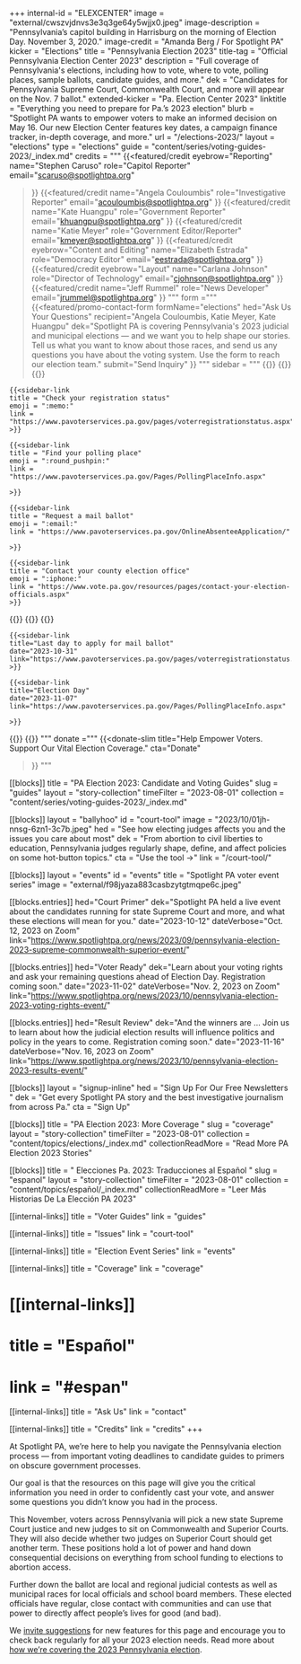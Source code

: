 +++
internal-id = "ELEXCENTER"
image = "external/cwszvjdnvs3e3q3ge64y5wjjx0.jpeg"
image-description = "Pennsylvania’s capitol building in Harrisburg on the morning of Election Day. November 3, 2020."
image-credit = "Amanda Berg / For Spotlight PA"
kicker = "Elections"
title = "Pennsylvania Election 2023"
title-tag = "Official Pennsylvania Election Center 2023"
description = "Full coverage of Pennsylvania's elections, including how to vote, where to vote, polling places, sample ballots, candidate guides, and more."
dek = "Candidates for Pennsylvania Supreme Court, Commonwealth Court, and more will appear on the Nov. 7 ballot."
extended-kicker = "Pa. Election Center 2023"
linktitle = "Everything you need to prepare for Pa.’s 2023 election"
blurb = "Spotlight PA wants to empower voters to make an informed decision on May 16. Our new Election Center features key dates, a campaign finance tracker, in-depth coverage, and more."
url = "/elections-2023/"
layout = "elections"
type = "elections"
guide = "content/series/voting-guides-2023/_index.md"
credits = """
{{<featured/credit
    eyebrow="Reporting"
    name="Stephen Caruso"
    role="Capitol Reporter"
    email="scaruso@spotlightpa.org"
>}}
{{<featured/credit
    name="Angela Couloumbis"
    role="Investigative Reporter"
    email="acouloumbis@spotlightpa.org"
>}}
{{<featured/credit
    name="Kate Huangpu"
    role="Government Reporter"
    email="khuangpu@spotlightpa.org"
>}}
{{<featured/credit
    name="Katie Meyer"
    role="Government Editor/Reporter"
    email="kmeyer@spotlightpa.org"
>}}
{{<featured/credit
    eyebrow="Content and Editing"
    name="Elizabeth Estrada"
    role="Democracy Editor"
    email="eestrada@spotlightpa.org"
>}}
{{<featured/credit
    eyebrow="Layout"
    name="Carlana Johnson"
    role="Director of Technology"
    email="cjohnson@spotlightpa.org"
>}}
{{<featured/credit
    name="Jeff Rummel"
    role="News Developer"
    email="jrummel@spotlightpa.org"
>}}
"""
form ="""
{{<featured/promo-contact-form
  formName="elections"
  hed="Ask Us Your Questions"
  recipient="Angela Couloumbis, Katie Meyer, Kate Huangpu"
  dek="Spotlight PA is covering Pennsylvania's 2023 judicial and municipal elections — and we want you to help shape our stories. Tell us what you want to know about those races, and send us any questions you have about the voting system. Use the form to reach our election team."
  submit="Send Inquiry"
>}}
"""
sidebar = """
{{<landing-sidebar>}}
  {{<sidebar-links hed="State Election Resources">}}
    {{<sidebar-link
    title = "Register to vote"
    emoji = ":ballot_box_with_ballot:"
    link = "https://www.pavoterservices.pa.gov/pages/VoterRegistrationApplication.aspx"
    >}}

    {{<sidebar-link
    title = "Check your registration status"
    emoji = ":memo:"
    link = "https://www.pavoterservices.pa.gov/pages/voterregistrationstatus.aspx"
    >}}

    {{<sidebar-link
    title = "Find your polling place"
    emoji = ":round_pushpin:"
    link = "https://www.pavoterservices.pa.gov/Pages/PollingPlaceInfo.aspx"

    >}}

    {{<sidebar-link
    title = "Request a mail ballot"
    emoji = ":email:"
    link = "https://www.pavoterservices.pa.gov/OnlineAbsenteeApplication/"

    >}}

    {{<sidebar-link
    title = "Contact your county election office"
    emoji = ":iphone:"
    link = "https://www.vote.pa.gov/resources/pages/contact-your-election-officials.aspx"
    >}}
  {{</sidebar-links>}}
  {{<sidebar-links hed="Key Dates" event="true">}}
    {{<sidebar-link
    title="Last day to register to vote"
    date="2023-10-23"
    link="https://www.pavoterservices.pa.gov/pages/VoterRegistrationApplication.aspx"
    >}}

    {{<sidebar-link
    title="Last day to apply for mail ballot"
    date="2023-10-31"
    link="https://www.pavoterservices.pa.gov/pages/voterregistrationstatus.aspx"
    >}}

    {{<sidebar-link
    title="Election Day"
    date="2023-11-07"
    link="https://www.pavoterservices.pa.gov/Pages/PollingPlaceInfo.aspx"

    >}}
  {{</sidebar-links>}}
{{</landing-sidebar>}}
"""
donate ="""
{{<donate-slim
    title="Help Empower Voters. Support Our Vital Election Coverage."
    cta="Donate"
>}}
"""

[[blocks]]
title = "PA Election 2023: Candidate and Voting Guides"
slug = "guides"
layout = "story-collection"
timeFilter = "2023-08-01"
collection = "content/series/voting-guides-2023/_index.md"

[[blocks]]
layout = "ballyhoo"
id = "court-tool"
image = "2023/10/01jh-nnsg-6zn1-3c7b.jpeg"
hed = "See how electing judges affects you and the issues you care about most"
dek = "From abortion to civil liberties to education, Pennsylvania judges regularly shape, define, and affect policies on some hot-button topics."
cta = "Use the tool →"
link = "/court-tool/"


[[blocks]]
layout = "events"
id = "events"
title = "Spotlight PA voter event series"
image = "external/f98jyaza883casbzytgtmqpe6c.jpeg"


[[blocks.entries]]
hed="Court Primer"
dek="Spotlight PA held a live event about the candidates running for state Supreme Court and more, and what these elections will mean for you."
date="2023-10-12"
dateVerbose="Oct. 12, 2023 on Zoom"
link="https://www.spotlightpa.org/news/2023/09/pennsylvania-election-2023-supreme-commonwealth-superior-event/"

[[blocks.entries]]
hed="Voter Ready"
dek="Learn about your voting rights and ask your remaining questions ahead of Election Day. Registration coming soon."
date="2023-11-02"
dateVerbose="Nov. 2, 2023 on Zoom"
link="https://www.spotlightpa.org/news/2023/10/pennsylvania-election-2023-voting-rights-event/"

[[blocks.entries]]
hed="Result Review"
dek="And the winners are … Join us to learn about how the judicial election results will influence politics and policy in the years to come. Registration coming soon."
date="2023-11-16"
dateVerbose="Nov. 16, 2023 on Zoom"
link="https://www.spotlightpa.org/news/2023/10/pennsylvania-election-2023-results-event/"

[[blocks]]
layout = "signup-inline"
hed = "Sign Up For Our Free Newsletters "
dek = "Get every Spotlight PA story and the best investigative journalism from across Pa."
cta = "Sign Up"


[[blocks]]
title = "PA Election 2023: More Coverage "
slug = "coverage"
layout = "story-collection"
timeFilter = "2023-08-01"
collection = "content/topics/elections/_index.md"
collectionReadMore = "Read More PA Election 2023 Stories"

[[blocks]]
title = " Elecciones Pa. 2023: Traducciones al Español "
slug = "espanol"
layout = "story-collection"
timeFilter = "2023-08-01"
collection = "content/topics/español/_index.md"
collectionReadMore = "Leer Más Historias De La Elección PA 2023"

[[internal-links]]
title = "Voter Guides"
link = "guides"

[[internal-links]]
title = "Issues"
link = "court-tool"

[[internal-links]]
title = "Election Event Series"
link = "events"

[[internal-links]]
title = "Coverage"
link = "coverage"

# [[internal-links]]
# title = "Español"
# link = "#espan"

[[internal-links]]
title = "Ask Us"
link = "contact"

[[internal-links]]
title = "Credits"
link = "credits"
+++

At Spotlight PA, we’re here to help you navigate the Pennsylvania election process — from important voting deadlines to candidate guides to primers on obscure government processes.

Our goal is that the resources on this page will give you the critical information you need in order to confidently cast your vote, and answer some questions you didn’t know you had in the process.

This November, voters across Pennsylvania will pick a new state Supreme Court justice and new judges to sit on Commonwealth and Superior Courts. They will also decide whether two judges on Superior Court should get another term. These positions hold a lot of power and hand down consequential decisions on everything from school funding to elections to abortion access.

Further down the ballot are local and regional judicial contests as well as municipal races for local officials and school board members. These elected officials have regular, close contact with communities and can use that power to directly affect people’s lives for good (and bad).

We [invite suggestions](mailto:eestrada@spotlightpa.org) for new features for this page and encourage you to check back regularly for all your 2023 election needs. Read more about [how we’re covering the 2023 Pennsylvania election](https://www.spotlightpa.org/news/2023/09/pennsylvania-general-election-2023-supreme-superior-commonwealth-court-coverage-guide/).
